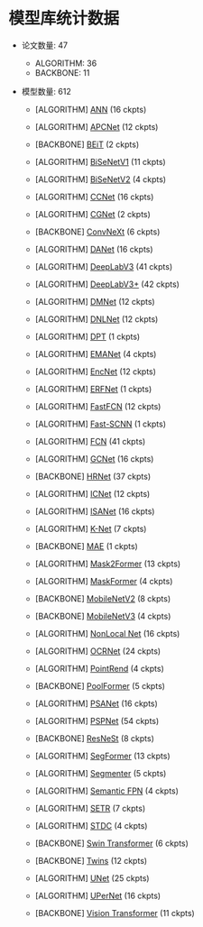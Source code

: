 # 模型库统计数据

- 论文数量: 47

  - ALGORITHM: 36
  - BACKBONE: 11

- 模型数量: 612

  - \[ALGORITHM\] [ANN](https://github.com/open-mmlab/mmsegmentation/blob/master/configs/ann) (16 ckpts)

  - \[ALGORITHM\] [APCNet](https://github.com/open-mmlab/mmsegmentation/blob/master/configs/apcnet) (12 ckpts)

  - \[BACKBONE\] [BEiT](https://github.com/open-mmlab/mmsegmentation/blob/master/configs/beit) (2 ckpts)

  - \[ALGORITHM\] [BiSeNetV1](https://github.com/open-mmlab/mmsegmentation/blob/master/configs/bisenetv1) (11 ckpts)

  - \[ALGORITHM\] [BiSeNetV2](https://github.com/open-mmlab/mmsegmentation/blob/master/configs/bisenetv2) (4 ckpts)

  - \[ALGORITHM\] [CCNet](https://github.com/open-mmlab/mmsegmentation/blob/master/configs/ccnet) (16 ckpts)

  - \[ALGORITHM\] [CGNet](https://github.com/open-mmlab/mmsegmentation/blob/master/configs/cgnet) (2 ckpts)

  - \[BACKBONE\] [ConvNeXt](https://github.com/open-mmlab/mmsegmentation/blob/master/configs/convnext) (6 ckpts)

  - \[ALGORITHM\] [DANet](https://github.com/open-mmlab/mmsegmentation/blob/master/configs/danet) (16 ckpts)

  - \[ALGORITHM\] [DeepLabV3](https://github.com/open-mmlab/mmsegmentation/blob/master/configs/deeplabv3) (41 ckpts)

  - \[ALGORITHM\] [DeepLabV3+](https://github.com/open-mmlab/mmsegmentation/blob/master/configs/deeplabv3plus) (42 ckpts)

  - \[ALGORITHM\] [DMNet](https://github.com/open-mmlab/mmsegmentation/blob/master/configs/dmnet) (12 ckpts)

  - \[ALGORITHM\] [DNLNet](https://github.com/open-mmlab/mmsegmentation/blob/master/configs/dnlnet) (12 ckpts)

  - \[ALGORITHM\] [DPT](https://github.com/open-mmlab/mmsegmentation/blob/master/configs/dpt) (1 ckpts)

  - \[ALGORITHM\] [EMANet](https://github.com/open-mmlab/mmsegmentation/blob/master/configs/emanet) (4 ckpts)

  - \[ALGORITHM\] [EncNet](https://github.com/open-mmlab/mmsegmentation/blob/master/configs/encnet) (12 ckpts)

  - \[ALGORITHM\] [ERFNet](https://github.com/open-mmlab/mmsegmentation/blob/master/configs/erfnet) (1 ckpts)

  - \[ALGORITHM\] [FastFCN](https://github.com/open-mmlab/mmsegmentation/blob/master/configs/fastfcn) (12 ckpts)

  - \[ALGORITHM\] [Fast-SCNN](https://github.com/open-mmlab/mmsegmentation/blob/master/configs/fastscnn) (1 ckpts)

  - \[ALGORITHM\] [FCN](https://github.com/open-mmlab/mmsegmentation/blob/master/configs/fcn) (41 ckpts)

  - \[ALGORITHM\] [GCNet](https://github.com/open-mmlab/mmsegmentation/blob/master/configs/gcnet) (16 ckpts)

  - \[BACKBONE\] [HRNet](https://github.com/open-mmlab/mmsegmentation/blob/master/configs/hrnet) (37 ckpts)

  - \[ALGORITHM\] [ICNet](https://github.com/open-mmlab/mmsegmentation/blob/master/configs/icnet) (12 ckpts)

  - \[ALGORITHM\] [ISANet](https://github.com/open-mmlab/mmsegmentation/blob/master/configs/isanet) (16 ckpts)

  - \[ALGORITHM\] [K-Net](https://github.com/open-mmlab/mmsegmentation/blob/master/configs/knet) (7 ckpts)

  - \[BACKBONE\] [MAE](https://github.com/open-mmlab/mmsegmentation/blob/master/configs/mae) (1 ckpts)

  - \[ALGORITHM\] [Mask2Former](https://github.com/open-mmlab/mmsegmentation/blob/master/configs/mask2former) (13 ckpts)

  - \[ALGORITHM\] [MaskFormer](https://github.com/open-mmlab/mmsegmentation/blob/master/configs/maskformer) (4 ckpts)

  - \[BACKBONE\] [MobileNetV2](https://github.com/open-mmlab/mmsegmentation/blob/master/configs/mobilenet_v2) (8 ckpts)

  - \[BACKBONE\] [MobileNetV3](https://github.com/open-mmlab/mmsegmentation/blob/master/configs/mobilenet_v3) (4 ckpts)

  - \[ALGORITHM\] [NonLocal Net](https://github.com/open-mmlab/mmsegmentation/blob/master/configs/nonlocal_net) (16 ckpts)

  - \[ALGORITHM\] [OCRNet](https://github.com/open-mmlab/mmsegmentation/blob/master/configs/ocrnet) (24 ckpts)

  - \[ALGORITHM\] [PointRend](https://github.com/open-mmlab/mmsegmentation/blob/master/configs/point_rend) (4 ckpts)

  - \[BACKBONE\] [PoolFormer](https://github.com/open-mmlab/mmsegmentation/blob/master/configs/poolformer) (5 ckpts)

  - \[ALGORITHM\] [PSANet](https://github.com/open-mmlab/mmsegmentation/blob/master/configs/psanet) (16 ckpts)

  - \[ALGORITHM\] [PSPNet](https://github.com/open-mmlab/mmsegmentation/blob/master/configs/pspnet) (54 ckpts)

  - \[BACKBONE\] [ResNeSt](https://github.com/open-mmlab/mmsegmentation/blob/master/configs/resnest) (8 ckpts)

  - \[ALGORITHM\] [SegFormer](https://github.com/open-mmlab/mmsegmentation/blob/master/configs/segformer) (13 ckpts)

  - \[ALGORITHM\] [Segmenter](https://github.com/open-mmlab/mmsegmentation/blob/master/configs/segmenter) (5 ckpts)

  - \[ALGORITHM\] [Semantic FPN](https://github.com/open-mmlab/mmsegmentation/blob/master/configs/sem_fpn) (4 ckpts)

  - \[ALGORITHM\] [SETR](https://github.com/open-mmlab/mmsegmentation/blob/master/configs/setr) (7 ckpts)

  - \[ALGORITHM\] [STDC](https://github.com/open-mmlab/mmsegmentation/blob/master/configs/stdc) (4 ckpts)

  - \[BACKBONE\] [Swin Transformer](https://github.com/open-mmlab/mmsegmentation/blob/master/configs/swin) (6 ckpts)

  - \[BACKBONE\] [Twins](https://github.com/open-mmlab/mmsegmentation/blob/master/configs/twins) (12 ckpts)

  - \[ALGORITHM\] [UNet](https://github.com/open-mmlab/mmsegmentation/blob/master/configs/unet) (25 ckpts)

  - \[ALGORITHM\] [UPerNet](https://github.com/open-mmlab/mmsegmentation/blob/master/configs/upernet) (16 ckpts)

  - \[BACKBONE\] [Vision Transformer](https://github.com/open-mmlab/mmsegmentation/blob/master/configs/vit) (11 ckpts)
